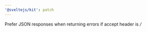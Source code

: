 ```yaml
---
'@sveltejs/kit': patch
---
```


Prefer JSON responses when returning errors if accept header is _/_

